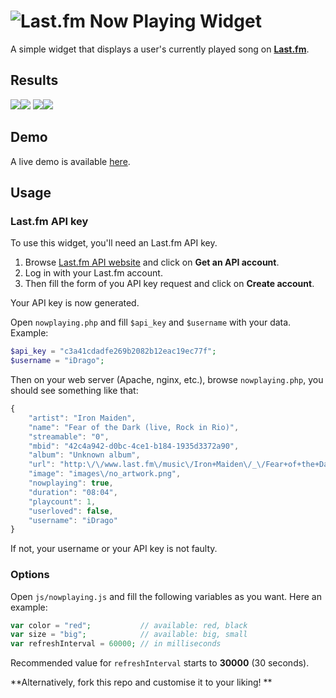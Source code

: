 ![Last.fm](https://upload.wikimedia.org/wikipedia/commons/thumb/d/d4/Lastfm_logo.svg/709px-Lastfm_logo.svg.png)
Now Playing Widget
===================
A simple widget that displays a user's currently played song on **[Last.fm](http://www.last.fm/)**.

Results
-------------

![](http://i.imgur.com/rzNfIVwm.png)![](http://i.imgur.com/NMMwkJtm.png)
![](http://i.imgur.com/90wSwbfm.png)![](http://i.imgur.com/ScYThptm.png)

Demo
-------------

A live demo is available [here](http://www.gaelfoppolo.com/projets/lastfm/demo.html).

Usage
-------------

### Last.fm API key ###

To use this widget, you'll need an Last.fm API key.

 1. Browse [Last.fm API website](http://www.last.fm/api) and click on
    **Get an API account**.
 2. Log in with your Last.fm account.
 3. Then fill the form of you API key request and click on **Create account**.
 
Your API key is now generated.

Open `nowplaying.php` and fill `$api_key` and `$username` with your data.
Example:
``` php 
$api_key = "c3a41cdadfe269b2082b12eac19ec77f";
$username = "iDrago";
```
Then on your web server (Apache, nginx, etc.), browse `nowplaying.php`, you should see something like that:

``` javascript
{
    "artist": "Iron Maiden",
    "name": "Fear of the Dark (live, Rock in Rio)",
    "streamable": "0",
    "mbid": "42c4a942-d0bc-4ce1-b184-1935d3372a90",
    "album": "Unknown album",
    "url": "http:\/\/www.last.fm\/music\/Iron+Maiden\/_\/Fear+of+the+Dark+(live,+Rock+in+Rio)",
    "image": "images\/no_artwork.png",
    "nowplaying": true,
    "duration": "08:04",
    "playcount": 1,
    "userloved": false,
    "username": "iDrago"
}
```
If not, your username or your API key is not faulty.
 
### Options ###

Open `js/nowplaying.js` and fill the following variables as you want.
Here an example:
``` php 
var color = "red"; 			 // available: red, black
var size = "big"; 			 // available: big, small
var refreshInterval = 60000; // in milliseconds
```
Recommended value for `refreshInterval` starts to **30000** (30 seconds).

**Alternatively, fork this repo and customise it to your liking! **